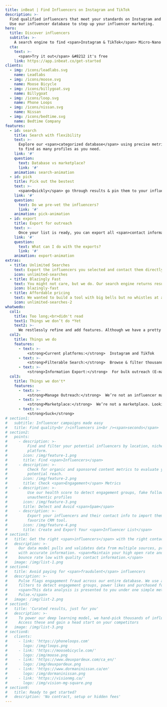 ```yaml
---
title: inBeat | Find Influencers on Instagram and TikTok
description: >-
  Find qualified influencers that meet your standards on Instagram and TikTok.
  Use our influencer database to step up your influencer marketing.
hero:
  title: Discover influencers
  subtitle: >-
    A search engine to find <span>Instagram & TikTok</span> Micro-Nano influencers in seconds
  cta:
    text: >-
      <span>Try it out</span> &#8212 it's free
    link: https://app.inbeat.co/get-started
clients:
  - img: /icons/leadlabs.svg
    name: Leadlabs
  - img: /icons/moose.svg
    name: Moose Bicycle
  - img: /icons/billygoat.svg
    name: Billygoat
  - img: /icons/loop.svg
    name: Phone Loops
  - img: /icons/nissan.svg
    name: Nissan
  - img: /icons/bedtime.svg
    name: Bedtime Company
features:
  - id: search
    title: Search with flexibility
    text: >-
      Explore our <span>categorized database</span> using precise metrics & categories
      to find as many profiles as you need. 
    link: '#'
    question:
      text: Database vs marketplace?
      link: '#'
    animation: search-animation
  - id: pick
    title: Pick out the bestest
    text: >-
      <span>Quickly</span> go through results & pin them to your influencer lists. 
    link: '#'
    question:
      text: Do we pre-vet the influencers?
      link: '#'
    animation: pick-animation
  - id: export
    title: Export for outreach
    text: >-
      Once your list is ready, you can export all <span>contact information</span> in a click. 
    link: '#'
    question:
      text: What can I do with the exports?
      link: '#'
    animation: export-animation
extras:
  - title: Unlimited Searches
    text: Export the influencers you selected and contact them directly.
    icon: unlimited-searches
  - title: Blazingly Fast
    text: You might not care, but we do. Our search engine returns results in milliseconds. We take pride in that.
    icon: blazingly-fast
  - title: Affordable pricing
    text: We wanted to build a tool with big bells but no whistles at an affordable price.
    icon: unlimited-searches-2
whatwedo:
  col1:
    title: Too long;<br>didn't read
    text1: Things we don’t do *Yet
    text2: >-
      We restlessly refine and add features. Although we have a pretty good idea of what we’re doing, nobody knows your needs better than, well, you. If we don’t offer a feature you want, book a call, we’d love to listen.
  col2:
    title: Things we do
    features:
      - text: >-
          <strong>Current platforms:</strong>  Instagram and TikTok
      - text: >-
          <strong>Filterable Search:</strong>  Browse & filter thousands of influencer profiles
      - text: >-
          <strong>Information Export:</strong>  For bulk outreach (E-mails, DMs, etc)
  col3:
    title: Things we don't*
    features:
      - text: >-
          <strong>Manage Outreach:</strong>  We’re not an influencer managing tool
      - text: >-
          <strong>Marketplace:</strong>  We’re not a marketplace. Looking for one?
      - text: >-
          <strong>Suck</strong>
# section1:
#   subtitle: Influencer campaigns made easy
#   title: Find quality<br />influencers in<br /><span>seconds</span>
# section2:
#   points:
#     - description: >-
#         Find and filter your potential influencers by location, niche or
#         platform.
#       icon: /img/feature-1.png
#       title: Find <span>Influencers</span>
#     - description: >-
#         Check for organic and sponsored content metrics to evaluate your
#         potential reach.
#       icon: /img/feature-2.png
#       title: Check <span>Engagement</span> Metrics
#     - description: >-
#         Use our health score to detect engagement groups, fake followers and
#         unauthentic profiles
#       icon: /img/feature-3.png
#       title: Detect and Avoid <span>Spam</span>
#     - description: >-
#         Export your influencers and their contact info to import them in your
#         favorite CRM tool.
#       icon: /img/feature-4.png
#       title: Create and Export Your <span>Influencer List</span>
# section3:
#   title: Get the right <span>influencers</span> with the right contact information
#   description: >-
#     Our data model pulls and validates data from multiple sources, providing you
#     with accurate information. <span>Maintain your high open rate and keep your
#     bounce rate low with quality contact information.</span>
#   image: /img/list-1.png
# section4:
#   title: Avoid paying for <span>fraudulent</span> influencers
#   description: >-
#     Pulse flags engagement fraud across our entire database. We use a serie of
#     filters to detect engagement groups, power likes and purchased followers.
#     <span>This data analysis is presented to you under one simple metric:
#     Pulse.</span>
#   image: /img/list-2.png
# section5:
#   title: 'Curated results, just for you'
#   description: >-
#     To power our deep learning model, we hand-pick thousands of influencers.
#     Access these and gain a head start on your competitors
#   image: /img/list-3.png
# section8:
#   clients:
#     - link: 'https://phoneloops.com'
#       logo: /img/loops.png
#     - link: 'https://moosebicycle.com/'
#       logo: /img/moose.png
#     - link: 'https://www.deuxpardeux.com/ca_en/'
#       logo: /img/deuxpardeux.png
#     - link: 'https://www.dormaninissan.ca/en'
#       logo: /img/dormaninissan.png
#     - link: 'https://visionmg.ca/'
#       logo: /img/vision-mg-square.png
# section9:
#   title: Ready to get started?
#   description: 'No contract, setup or hidden fees'
---
```

